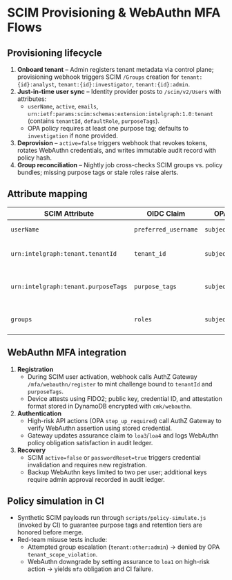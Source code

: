 # SCIM Provisioning & WebAuthn MFA Flows

## Provisioning lifecycle
1. **Onboard tenant** – Admin registers tenant metadata via control plane; provisioning webhook triggers SCIM `/Groups` creation for `tenant:{id}:analyst`, `tenant:{id}:investigator`, `tenant:{id}:admin`.
2. **Just-in-time user sync** – Identity provider posts to `/scim/v2/Users` with attributes:
   - `userName`, `active`, `emails`, `urn:ietf:params:scim:schemas:extension:intelgraph:1.0:tenant` (contains `tenantId`, `defaultRole`, `purposeTags`).
   - OPA policy requires at least one purpose tag; defaults to `investigation` if none provided.
3. **Deprovision** – `active=false` triggers webhook that revokes tokens, rotates WebAuthn credentials, and writes immutable audit record with policy hash.
4. **Group reconciliation** – Nightly job cross-checks SCIM groups vs. policy bundles; missing purpose tags or stale roles raise alerts.

## Attribute mapping

| SCIM Attribute | OIDC Claim | OPA Input Field | Notes |
| -------------- | ---------- | --------------- | ----- |
| `userName` | `preferred_username` | `subject.id` | Immutable identifier |
| `urn:intelgraph:tenant.tenantId` | `tenant_id` | `subject.tenant_id` | Denormalized into JWT and audit logs |
| `urn:intelgraph:tenant.purposeTags` | `purpose_tags` | `subject.purpose_tags` | Must include purpose matching legal basis |
| `groups` | `roles` | `subject.roles` | Synchronized to ABAC role catalog |

## WebAuthn MFA integration

1. **Registration**
   - During SCIM user activation, webhook calls AuthZ Gateway `/mfa/webauthn/register` to mint challenge bound to `tenantId` and `purposeTags`.
   - Device attests using FIDO2; public key, credential ID, and attestation format stored in DynamoDB encrypted with `cmk/webauthn`.
2. **Authentication**
   - High-risk API actions (OPA `step_up_required`) call AuthZ Gateway to verify WebAuthn assertion using stored credential.
   - Gateway updates assurance claim to `loa3`/`loa4` and logs WebAuthn policy obligation satisfaction in audit ledger.
3. **Recovery**
   - SCIM `active=false` or `passwordReset=true` triggers credential invalidation and requires new registration.
   - Backup WebAuthn keys limited to two per user; additional keys require admin approval recorded in audit ledger.

## Policy simulation in CI
- Synthetic SCIM payloads run through `scripts/policy-simulate.js` (invoked by CI) to guarantee purpose tags and retention tiers are honored before merge.
- Red-team misuse tests include:
  - Attempted group escalation (`tenant:other:admin`) → denied by OPA `tenant_scope_violation`.
  - WebAuthn downgrade by setting assurance to `loa1` on high-risk action → yields `mfa` obligation and CI failure.
